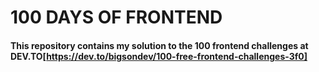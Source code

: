 # 100 DAYS OF FRONTEND

#### This repository contains my solution to the 100 frontend challenges at DEV.TO[https://dev.to/bigsondev/100-free-frontend-challenges-3f0]